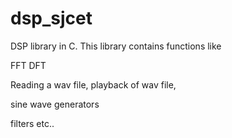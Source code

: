 dsp_sjcet
=========

DSP library in C.
This library contains functions like

FFT
DFT

Reading a wav file,
playback of wav file,


sine wave generators

filters etc..


